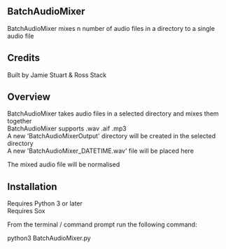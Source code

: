 ## BatchAudioMixer
BatchAudioMixer mixes n number of audio files in a directory to a single audio file

## Credits
Built by Jamie Stuart & Ross Stack

## Overview
BatchAudioMixer takes audio files in a selected directory and mixes them together  
BatchAudioMixer supports .wav .aif .mp3  
A new 'BatchAudioMixerOutput' directory will be created in the selected directory  
A new 'BatchAudioMixer_DATETIME.wav' file will be placed here  

The mixed audio file will be normalised

## Installation
Requires Python 3 or later  
Requires Sox

From the terminal / command prompt run the following command:

python3 BatchAudioMixer.py
